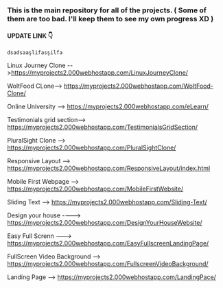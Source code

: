 ### This is the main repository for all of the projects. ( Some of them are too bad. I'll keep them to see my own progress XD )

#### UPDATE LINK 👇

```
dsadsaaşlifasşilfa
```
Linux Journey Clone -- >https://myprojects2.000webhostapp.com/LinuxJourneyClone/

WoltFood CLone--> https://myprojects2.000webhostapp.com/WoltFood-Clone/

Online University -->  https://myprojects2.000webhostapp.com/eLearn/

Testimonials grid section--> https://myprojects2.000webhostapp.com/TestimonialsGridSection/

PluralSight Clone --> https://myprojects2.000webhostapp.com/PluralSightClone/

Responsive Layout --> https://myprojects2.000webhostapp.com/ResponsiveLayout/index.html 

Mobile First Webpage --> https://myprojects2.000webhostapp.com/MobileFirstWebsite/

Sliding Text --> https://myprojects2.000webhostapp.com/Sliding-Text/

Design your house ----> https://myprojects2.000webhostapp.com/DesignYourHouseWebsite/

Easy Full Screnn ---> https://myprojects2.000webhostapp.com/EasyFullscreenLandingPage/

FullScreen Video Background --> https://myprojects2.000webhostapp.com/FullscreenVideoBackground/

Landing Page --> https://myprojects2.000webhostapp.com/LandingPace/











